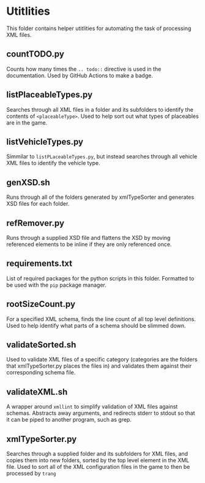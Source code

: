 # Utitlities

This folder contains helper utitlities for automating the task of processing XML files.

## countTODO.py
Counts how many times the `.. todo::` directive is used in the documentation. Used by GitHub Actions to make a badge.

## listPlaceableTypes.py
Searches through all XML files in a folder and its subfolders to identify the contents of `<placeableType>`. Used to
help sort out what types of placeables are in the game.

## listVehicleTypes.py
Simmilar to `listPLaceableTypes.py`, but instead searches through all vehicle XML files to identify the vehicle type.

## genXSD.sh
Runs through all of the folders generated by xmlTypeSorter and generates XSD files for each folder.

## refRemover.py
Runs through a supplied XSD file and flattens the XSD by moving referenced elements to be inline if they are only
referenced once.

## requirements.txt
List of required packages for the python scripts in this folder. Formatted to be used with the `pip` package manager.

## rootSizeCount.py
For a specified XML schema, finds the line count of all top level definitions. Used to help identify what parts of a
schema should be slimmed down.

## validateSorted.sh
Used to validate XML files of a specific category (categories are the folders that xmlTypeSorter.py places the files in)
and validates them against their corresponding schema file.

## validateXML.sh
A wrapper around `xmllint` to simplify validation of XML files against schemas. Abstracts away arguments, and redirects
stderr to stdout so that it can be piped to another program, such as grep.

## xmlTypeSorter.py
Searches through a supplied folder and its subfolders for XML files, and copies them into new folders, sorted by the
top level element in the XML file. Used to sort all of the XML configuration files in the game to then be processed by
`trang`